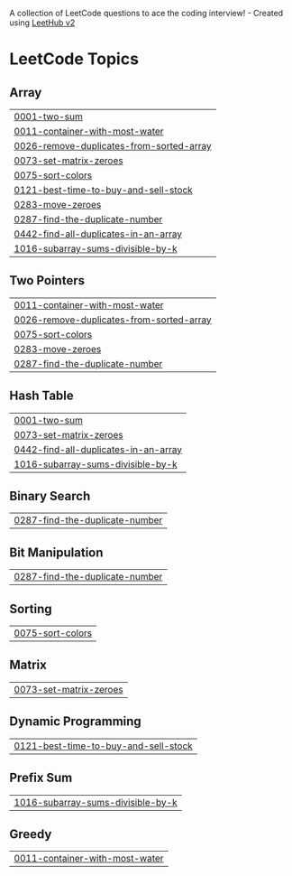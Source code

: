 A collection of LeetCode questions to ace the coding interview! - Created using [LeetHub v2](https://github.com/arunbhardwaj/LeetHub-2.0)
<!---LeetCode Topics Start-->
# LeetCode Topics
## Array
|  |
| ------- |
| [0001-two-sum](https://github.com/SatyamRaj04/-CrackYourPlacement/tree/master/0001-two-sum) |
| [0011-container-with-most-water](https://github.com/SatyamRaj04/-CrackYourPlacement/tree/master/0011-container-with-most-water) |
| [0026-remove-duplicates-from-sorted-array](https://github.com/SatyamRaj04/-CrackYourPlacement/tree/master/0026-remove-duplicates-from-sorted-array) |
| [0073-set-matrix-zeroes](https://github.com/SatyamRaj04/-CrackYourPlacement/tree/master/0073-set-matrix-zeroes) |
| [0075-sort-colors](https://github.com/SatyamRaj04/-CrackYourPlacement/tree/master/0075-sort-colors) |
| [0121-best-time-to-buy-and-sell-stock](https://github.com/SatyamRaj04/-CrackYourPlacement/tree/master/0121-best-time-to-buy-and-sell-stock) |
| [0283-move-zeroes](https://github.com/SatyamRaj04/-CrackYourPlacement/tree/master/0283-move-zeroes) |
| [0287-find-the-duplicate-number](https://github.com/SatyamRaj04/-CrackYourPlacement/tree/master/0287-find-the-duplicate-number) |
| [0442-find-all-duplicates-in-an-array](https://github.com/SatyamRaj04/-CrackYourPlacement/tree/master/0442-find-all-duplicates-in-an-array) |
| [1016-subarray-sums-divisible-by-k](https://github.com/SatyamRaj04/-CrackYourPlacement/tree/master/1016-subarray-sums-divisible-by-k) |
## Two Pointers
|  |
| ------- |
| [0011-container-with-most-water](https://github.com/SatyamRaj04/-CrackYourPlacement/tree/master/0011-container-with-most-water) |
| [0026-remove-duplicates-from-sorted-array](https://github.com/SatyamRaj04/-CrackYourPlacement/tree/master/0026-remove-duplicates-from-sorted-array) |
| [0075-sort-colors](https://github.com/SatyamRaj04/-CrackYourPlacement/tree/master/0075-sort-colors) |
| [0283-move-zeroes](https://github.com/SatyamRaj04/-CrackYourPlacement/tree/master/0283-move-zeroes) |
| [0287-find-the-duplicate-number](https://github.com/SatyamRaj04/-CrackYourPlacement/tree/master/0287-find-the-duplicate-number) |
## Hash Table
|  |
| ------- |
| [0001-two-sum](https://github.com/SatyamRaj04/-CrackYourPlacement/tree/master/0001-two-sum) |
| [0073-set-matrix-zeroes](https://github.com/SatyamRaj04/-CrackYourPlacement/tree/master/0073-set-matrix-zeroes) |
| [0442-find-all-duplicates-in-an-array](https://github.com/SatyamRaj04/-CrackYourPlacement/tree/master/0442-find-all-duplicates-in-an-array) |
| [1016-subarray-sums-divisible-by-k](https://github.com/SatyamRaj04/-CrackYourPlacement/tree/master/1016-subarray-sums-divisible-by-k) |
## Binary Search
|  |
| ------- |
| [0287-find-the-duplicate-number](https://github.com/SatyamRaj04/-CrackYourPlacement/tree/master/0287-find-the-duplicate-number) |
## Bit Manipulation
|  |
| ------- |
| [0287-find-the-duplicate-number](https://github.com/SatyamRaj04/-CrackYourPlacement/tree/master/0287-find-the-duplicate-number) |
## Sorting
|  |
| ------- |
| [0075-sort-colors](https://github.com/SatyamRaj04/-CrackYourPlacement/tree/master/0075-sort-colors) |
## Matrix
|  |
| ------- |
| [0073-set-matrix-zeroes](https://github.com/SatyamRaj04/-CrackYourPlacement/tree/master/0073-set-matrix-zeroes) |
## Dynamic Programming
|  |
| ------- |
| [0121-best-time-to-buy-and-sell-stock](https://github.com/SatyamRaj04/-CrackYourPlacement/tree/master/0121-best-time-to-buy-and-sell-stock) |
## Prefix Sum
|  |
| ------- |
| [1016-subarray-sums-divisible-by-k](https://github.com/SatyamRaj04/-CrackYourPlacement/tree/master/1016-subarray-sums-divisible-by-k) |
## Greedy
|  |
| ------- |
| [0011-container-with-most-water](https://github.com/SatyamRaj04/-CrackYourPlacement/tree/master/0011-container-with-most-water) |
<!---LeetCode Topics End-->